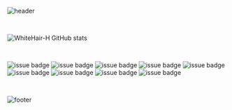 ![header](https://capsule-render.vercel.app/api?type=waving&color=2E97D7&fontColor=FFFFFF&height=300&section=header&text=Jinwoo%20Ha&fontSize=90)

<br/>

![WhiteHair-H GitHub stats](https://github-readme-stats.vercel.app/api?username=HaJinwoo&theme=kacho_ga&show_icons=true)

<br/>

![issue badge](https://img.shields.io/badge/C-00599C?style=for-the-badge&logo=c&logoColor=white)
![issue badge](https://img.shields.io/badge/HTML5-E34F26?style=for-the-badge&logo=html5&logoColor=white)
![issue badge](https://img.shields.io/badge/JavaScript-F7DF1E?style=for-the-badge&logo=javascript&logoColor=black)
![issue badge](https://img.shields.io/badge/C%23-239120?style=for-the-badge&logo=c-sharp&logoColor=white)
![issue badge](https://img.shields.io/badge/Python-3776AB?style=for-the-badge&logo=python&logoColor=white)
![issue badge](https://img.shields.io/badge/.NET-5C2D91?style=for-the-badge&logo=.net&logoColor=white)
![issue badge](https://img.shields.io/badge/CSS3-1572B6?style=for-the-badge&logo=css3&logoColor=white)
![issue badge](https://img.shields.io/badge/C%2B%2B-00599C?style=for-the-badge&logo=c%2B%2B&logoColor=white)
![issue badge](https://img.shields.io/badge/Markdown-000000?style=for-the-badge&logo=markdown&logoColor=white)



<br/>

![footer](https://capsule-render.vercel.app/api?section=footer&color=7AB53F)

